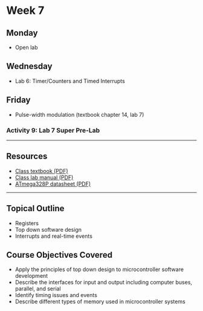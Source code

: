 # Week 7

## Monday
- Open lab

## Wednesday
- Lab 6: Timer/Counters and Timed Interrupts

## Friday
- Pulse-width modulation (textbook chapter 14, lab 7)

### Activity 9: Lab 7 Super Pre-Lab

---

## Resources
- [Class textbook (PDF)](https://doctor-pasquale.com/wp-content/uploads/2021/02/The-Yellow-Book.pdf)
- [Class lab manual (PDF)](https://doctor-pasquale.com/wp-content/uploads/2023/05/ENGIN-2223-Lab-Manual.pdf)
- [ATmega328P datasheet (PDF)](https://doctor-pasquale.com/wp-content/uploads/2018/11/ATmega328P.pdf)

---

## Topical Outline
- Registers
- Top down software design
- Interrupts and real-time events

## Course Objectives Covered
- Apply the principles of top down design to microcontroller software development
- Describe the interfaces for input and output including computer buses, parallel, and serial
- Identify timing issues and events
- Describe different types of memory used in microcontroller systems
